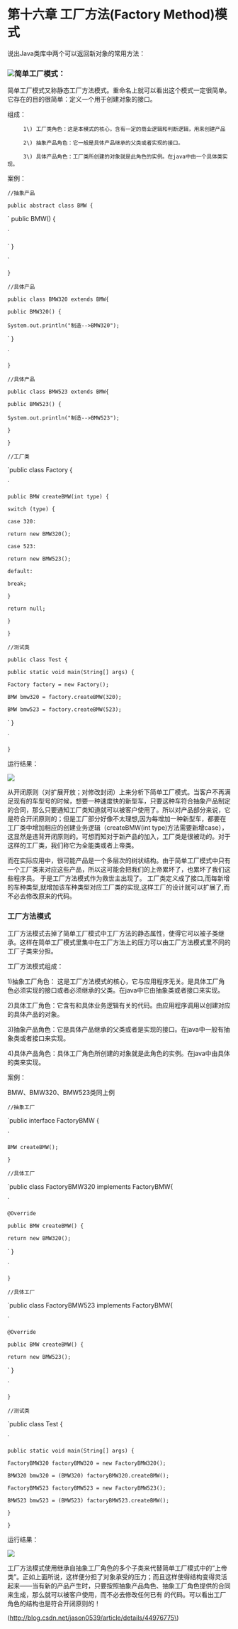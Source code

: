 # 第十六章 工厂方法\(Factory Method\)模式

说出Java类库中两个可以返回新对象的常用方法：

### ![](/assets/image16_1.png)简单工厂模式：

简单工厂模式又称静态工厂方法模式。重命名上就可以看出这个模式一定很简单。它存在的目的很简单：定义一个用于创建对象的接口。

组成：

```
     1\) 工厂类角色：这是本模式的核心，含有一定的商业逻辑和判断逻辑，用来创建产品

     2\) 抽象产品角色：它一般是具体产品继承的父类或者实现的接口。         

     3\) 具体产品角色：工厂类所创建的对象就是此角色的实例。在java中由一个具体类实现。
```

案例：

`//抽象产品`

`public abstract class BMW {`

\`    public BMW\(\) {

\`

\`    }

\`

`}`

`//具体产品`

`public class BMW320 extends BMW{`

`public BMW320() {`

`System.out.println("制造-->BMW320");`

\`    }

\`

`}`

`//具体产品`

`public class BMW523 extends BMW{`

`public BMW523() {`

`System.out.println("制造-->BMW523");`

`}`

`}`

`//工厂类`

\`public class Factory {

\`

`public BMW createBMW(int type) {`

`switch (type) {`

`case 320:`

`return new BMW320();`

`case 523:`

`return new BMW523();`

`default:`

`break;`

`}`

`return null;`

`}`

`}`

`//测试类`

`public class Test {`

`public static void main(String[] args) {`

`Factory factory = new Factory();`

`BMW bmw320 = factory.createBMW(320);`

`BMW bmw523 = factory.createBMW(523);`

\`    }

\`

`}`

运行结果：

![](/assets/image16_2.png)

从开闭原则（对扩展开放；对修改封闭）上来分析下简单工厂模式。当客户不再满足现有的车型号的时候，想要一种速度快的新型车，只要这种车符合抽象产品制定的合同，那么只要通知工厂类知道就可以被客户使用了。所以对产品部分来说，它是符合开闭原则的；但是工厂部分好像不太理想,因为每增加一种新型车，都要在工厂类中增加相应的创建业务逻辑（createBMW\(int type\)方法需要新增case），这显然是违背开闭原则的。可想而知对于新产品的加入，工厂类是很被动的。对于这样的工厂类，我们称它为全能类或者上帝类。

而在实际应用中，很可能产品是一个多层次的树状结构。由于简单工厂模式中只有一个工厂类来对应这些产品，所以这可能会把我们的上帝累坏了，也累坏了我们这些程序员。 于是工厂方法模式作为救世主出现了。 工厂类定义成了接口,而每新增的车种类型,就增加该车种类型对应工厂类的实现,这样工厂的设计就可以扩展了,而不必去修改原来的代码。

### 工厂方法模式

工厂方法模式去掉了简单工厂模式中工厂方法的静态属性，使得它可以被子类继承。这样在简单工厂模式里集中在工厂方法上的压力可以由工厂方法模式里不同的工厂子类来分担。

工厂方法模式组成：

1\)抽象工厂角色： 这是工厂方法模式的核心，它与应用程序无关。是具体工厂角色必须实现的接口或者必须继承的父类。在java中它由抽象类或者接口来实现。

2\)具体工厂角色：它含有和具体业务逻辑有关的代码。由应用程序调用以创建对应的具体产品的对象。

3\)抽象产品角色：它是具体产品继承的父类或者是实现的接口。在java中一般有抽象类或者接口来实现。

4\)具体产品角色：具体工厂角色所创建的对象就是此角色的实例。在java中由具体的类来实现。

案例：

BMW、BMW320、BMW523类同上例

`//抽象工厂`

\`public interface FactoryBMW {

\`

`BMW createBMW();`

`}`

`//具体工厂`

\`public class FactoryBMW320 implements FactoryBMW{

\`

`@Override`

`public BMW createBMW() {`

`return new BMW320();`

\`    }

\`

`}`

`//具体工厂`

\`public class FactoryBMW523 implements FactoryBMW{

\`

`@Override`

`public BMW createBMW() {`

`return new BMW523();`

\`    }

\`

`}`

`//测试类`

\`public class Test {

\`

`public static void main(String[] args) {`

`FactoryBMW320 factoryBMW320 = new FactoryBMW320();`

`BMW320 bmw320 = (BMW320) factoryBMW320.createBMW();`

`FactoryBMW523 factoryBMW523 = new FactoryBMW523();`

`BMW523 bmw523 = (BMW523) factoryBMW523.createBMW();`

`}`

`}`

运行结果：

![](/assets/image16_3.png)

工厂方法模式使用继承自抽象工厂角色的多个子类来代替简单工厂模式中的“上帝类”。正如上面所说，这样便分担了对象承受的压力；而且这样使得结构变得灵活 起来——当有新的产品产生时，只要按照抽象产品角色、抽象工厂角色提供的合同来生成，那么就可以被客户使用，而不必去修改任何已有 的代码。可以看出工厂角色的结构也是符合开闭原则的！

\(http://blog.csdn.net/jason0539/article/details/44976775\)


